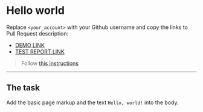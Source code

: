# Hello world
Replace `<your_account>` with your Github username and copy the links to Pull Request description:
- [DEMO LINK](https://DenysDubas.github.io/layout_hello-world/)
- [TEST REPORT LINK](https://DenysDubas.github.io/layout_hello-world/report/html_report/)

> Follow [this instructions](https://mate-academy.github.io/layout_task-guideline/#how-to-solve-the-layout-tasks-on-github)
___

## The task
Add the basic page markup and the text `Hello, world!` into the body.
